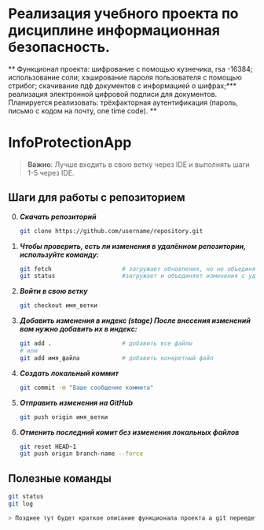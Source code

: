 ﻿# Реализация учебного проекта по дисциплине информационная безопасность.
** Функционал проекта: шифрование с помощью кузнечика, rsa -16384; использование соли; хэширование пароля пользователя с помощью стрибог;
скачивание пдф документов с информацией о шифрах;*** реализация электронной цифровой подписи для документов.
 Планируется реализовать: трёхфакторная аутентификация (пароль, письмо с кодом на почту, one time code). **

# InfoProtectionApp

> **Важно**: Лучше входить в свою ветку через IDE и выполнять шаги 1-5 через IDE.

## Шаги для работы с репозиторием

0. ***Скачать репозиторий***  
   ```bash
   git clone https://github.com/username/repository.git
1. ***Чтобы проверить, есть ли изменения в удалённом репозитории, используйте команду:***
   ```bash
   git fetch                    # загружает обновления, но не объединяет их с вашей веткой
   git status                   #загружает и объединяет изменения с удалённого репозитория в вашу текущую ветку.
2. ***Войти в свою ветку***
   ```bash
   git checkout имя_ветки
3. ***Добавить изменения в индекс (stage) После внесения изменений вам нужно добавить их в индекс:***
   ```bash
   git add .                    # добавить все файлы
   # или
   git add имя_файла            # добавить конкретный файл
4. ***Создать локальный коммит***
   ```bash
   git commit -m "Ваше сообщение коммита"
5. ***Отправить изменения на GitHub***
   ```bash
   git push origin имя_ветки
6. ***Отменить последний комит без изменения локальных файлов***
   ```bash
   git reset HEAD~1
   git push origin branch-name --force


## Полезные команды
   ```bash
   git status
   git log

> Позднее тут будет краткое описание функционала проекта а git переедет куда-нибудь
